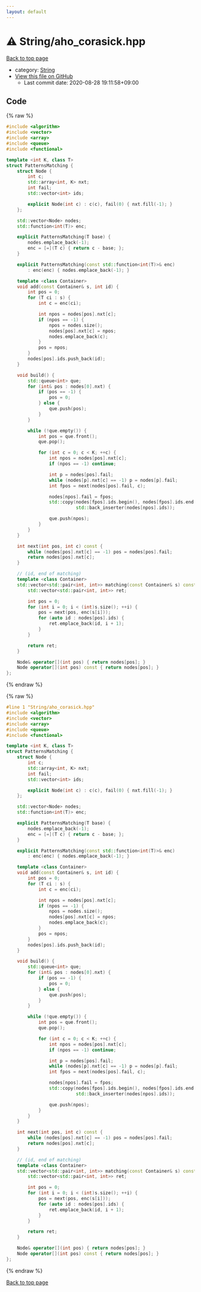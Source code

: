 ```yaml
---
layout: default
---
```


<!-- mathjax config similar to math.stackexchange -->
<script type="text/javascript" async
  src="https://cdnjs.cloudflare.com/ajax/libs/mathjax/2.7.5/MathJax.js?config=TeX-MML-AM_CHTML">
</script>
<script type="text/x-mathjax-config">
  MathJax.Hub.Config({
    TeX: { equationNumbers: { autoNumber: "AMS" }},
    tex2jax: {
      inlineMath: [ ['$','$'] ],
      processEscapes: true
    },
    "HTML-CSS": { matchFontHeight: false },
    displayAlign: "left",
    displayIndent: "2em"
  });
</script>

<script type="text/javascript" src="https://cdnjs.cloudflare.com/ajax/libs/jquery/3.4.1/jquery.min.js"></script>
<script src="https://cdn.jsdelivr.net/npm/jquery-balloon-js@1.1.2/jquery.balloon.min.js" integrity="sha256-ZEYs9VrgAeNuPvs15E39OsyOJaIkXEEt10fzxJ20+2I=" crossorigin="anonymous"></script>
<script type="text/javascript" src="../../assets/js/copy-button.js"></script>
<link rel="stylesheet" href="../../assets/css/copy-button.css" />


# :warning: String/aho_corasick.hpp

<a href="../../index.html">Back to top page</a>

* category: <a href="../../index.html#27118326006d3829667a400ad23d5d98">String</a>
* <a href="{{ site.github.repository_url }}/blob/master/String/aho_corasick.hpp">View this file on GitHub</a>
    - Last commit date: 2020-08-28 19:11:58+09:00




## Code

<a id="unbundled"></a>
{% raw %}
```cpp
#include <algorithm>
#include <vector>
#include <array>
#include <queue>
#include <functional>

template <int K, class T>
struct PatternsMatching {
    struct Node {
        int c;
        std::array<int, K> nxt;
        int fail;
        std::vector<int> ids;

        explicit Node(int c) : c(c), fail(0) { nxt.fill(-1); }
    };

    std::vector<Node> nodes;
    std::function<int(T)> enc;

    explicit PatternsMatching(T base) {
        nodes.emplace_back(-1);
        enc = [=](T c) { return c - base; };
    }

    explicit PatternsMatching(const std::function<int(T)>& enc)
        : enc(enc) { nodes.emplace_back(-1); }

    template <class Container>
    void add(const Container& s, int id) {
        int pos = 0;
        for (T ci : s) {
            int c = enc(ci);

            int npos = nodes[pos].nxt[c];
            if (npos == -1) {
                npos = nodes.size();
                nodes[pos].nxt[c] = npos;
                nodes.emplace_back(c);
            }
            pos = npos;
        }
        nodes[pos].ids.push_back(id);
    }

    void build() {
        std::queue<int> que;
        for (int& pos : nodes[0].nxt) {
            if (pos == -1) {
                pos = 0;
            } else {
                que.push(pos);
            }
        }

        while (!que.empty()) {
            int pos = que.front();
            que.pop();

            for (int c = 0; c < K; ++c) {
                int npos = nodes[pos].nxt[c];
                if (npos == -1) continue;

                int p = nodes[pos].fail;
                while (nodes[p].nxt[c] == -1) p = nodes[p].fail;
                int fpos = next(nodes[pos].fail, c);

                nodes[npos].fail = fpos;
                std::copy(nodes[fpos].ids.begin(), nodes[fpos].ids.end(),
                          std::back_inserter(nodes[npos].ids));

                que.push(npos);
            }
        }
    }

    int next(int pos, int c) const {
        while (nodes[pos].nxt[c] == -1) pos = nodes[pos].fail;
        return nodes[pos].nxt[c];
    }

    // (id, end of matching)
    template <class Container>
    std::vector<std::pair<int, int>> matching(const Container& s) const {
        std::vector<std::pair<int, int>> ret;

        int pos = 0;
        for (int i = 0; i < (int)s.size(); ++i) {
            pos = next(pos, enc(s[i]));
            for (auto id : nodes[pos].ids) {
                ret.emplace_back(id, i + 1);
            }
        }

        return ret;
    }

    Node& operator[](int pos) { return nodes[pos]; }
    Node operator[](int pos) const { return nodes[pos]; }
};

```
{% endraw %}

<a id="bundled"></a>
{% raw %}
```cpp
#line 1 "String/aho_corasick.hpp"
#include <algorithm>
#include <vector>
#include <array>
#include <queue>
#include <functional>

template <int K, class T>
struct PatternsMatching {
    struct Node {
        int c;
        std::array<int, K> nxt;
        int fail;
        std::vector<int> ids;

        explicit Node(int c) : c(c), fail(0) { nxt.fill(-1); }
    };

    std::vector<Node> nodes;
    std::function<int(T)> enc;

    explicit PatternsMatching(T base) {
        nodes.emplace_back(-1);
        enc = [=](T c) { return c - base; };
    }

    explicit PatternsMatching(const std::function<int(T)>& enc)
        : enc(enc) { nodes.emplace_back(-1); }

    template <class Container>
    void add(const Container& s, int id) {
        int pos = 0;
        for (T ci : s) {
            int c = enc(ci);

            int npos = nodes[pos].nxt[c];
            if (npos == -1) {
                npos = nodes.size();
                nodes[pos].nxt[c] = npos;
                nodes.emplace_back(c);
            }
            pos = npos;
        }
        nodes[pos].ids.push_back(id);
    }

    void build() {
        std::queue<int> que;
        for (int& pos : nodes[0].nxt) {
            if (pos == -1) {
                pos = 0;
            } else {
                que.push(pos);
            }
        }

        while (!que.empty()) {
            int pos = que.front();
            que.pop();

            for (int c = 0; c < K; ++c) {
                int npos = nodes[pos].nxt[c];
                if (npos == -1) continue;

                int p = nodes[pos].fail;
                while (nodes[p].nxt[c] == -1) p = nodes[p].fail;
                int fpos = next(nodes[pos].fail, c);

                nodes[npos].fail = fpos;
                std::copy(nodes[fpos].ids.begin(), nodes[fpos].ids.end(),
                          std::back_inserter(nodes[npos].ids));

                que.push(npos);
            }
        }
    }

    int next(int pos, int c) const {
        while (nodes[pos].nxt[c] == -1) pos = nodes[pos].fail;
        return nodes[pos].nxt[c];
    }

    // (id, end of matching)
    template <class Container>
    std::vector<std::pair<int, int>> matching(const Container& s) const {
        std::vector<std::pair<int, int>> ret;

        int pos = 0;
        for (int i = 0; i < (int)s.size(); ++i) {
            pos = next(pos, enc(s[i]));
            for (auto id : nodes[pos].ids) {
                ret.emplace_back(id, i + 1);
            }
        }

        return ret;
    }

    Node& operator[](int pos) { return nodes[pos]; }
    Node operator[](int pos) const { return nodes[pos]; }
};

```
{% endraw %}

<a href="../../index.html">Back to top page</a>

